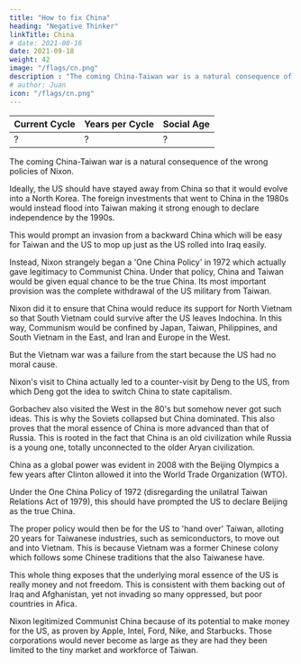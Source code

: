 ```yaml
---
title: "How to fix China"
heading: "Negative Thinker"
linkTitle: China
# date: 2021-08-16
date: 2021-09-18
weight: 42
image: "/flags/cn.png"
description : "The coming China-Taiwan war is a natural consequence of the wrong policies of Nixon"
# author: Juan
icon: "/flags/cn.png"
---
```




Current Cycle | Years per Cycle | Social Age
--- | --- | ---
? | ? | ? 


The coming China-Taiwan war is a natural consequence of the wrong policies of Nixon.

Ideally, the US should have stayed away from China so that it would evolve into a North Korea. The foreign investments that went to China in the 1980s would instead flood into Taiwan making it strong enough to declare independence by the 1990s. 

This would prompt an invasion from a backward China which will be easy for Taiwan and the US to mop up just as the US rolled into Iraq easily. 

Instead, Nixon strangely began a 'One China Policy' in 1972 which actually gave legitimacy to Communist China. Under that policy, China and Taiwan would be given equal chance to be the true China. Its most important provision was the complete withdrawal of the US military from Taiwan.

Nixon did it to ensure that China would reduce its support for North Vietnam so that South Vietnam could survive after the US leaves Indochina. In this way, Communism would be confined by Japan, Taiwan, Philippines, and South Vietnam in the East, and Iran and Europe in the West. 

But the Vietnam war was a failure from the start because the US had no moral cause. 

Nixon's visit to China actually led to a counter-visit by Deng to the US, from which Deng got the idea to switch China to state capitalism. 

Gorbachev also visited the West in the 80's but somehow never got such ideas. This is why the Soviets collapsed but China dominated. This also proves that the moral essence of China is more advanced than that of Russia. This is rooted in the fact that China is an old civilization while Russia is a young one, totally unconnected to the older Aryan civilization.

China as a global power was evident in 2008 with the Beijing Olympics a few years after Clinton allowed it into the World Trade Organization (WTO). 

Under the One China Policy of 1972 (disregarding the unilatral Taiwan Relations Act of 1979), this should have prompted the US to declare Beijing as the true China. 

The proper policy would then be for the US to 'hand over' Taiwan, alloting 20 years for Taiwanese industries, such as semiconductors, to move out and into Vietnam. This is because Vietnam was a former Chinese colony which follows some Chinese traditions that the also Taiwanese have.

This whole thing exposes that the underlying moral essence of the US is really money and not freedom. This is consistent with them backing out of Iraq and Afghanistan, yet not invading so many oppressed, but poor countries in Afica. 

Nixon legitimized Communist China because of its potential to make money for the US, as proven by Apple, Intel, Ford, Nike, and Starbucks. Those corporations would never become as large as they are had they been limited to the tiny market and workforce of Taiwan.